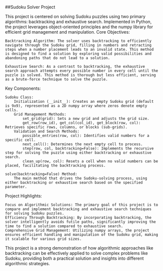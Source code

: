 
##Sudoku Solver Project

This project is centered on solving Sudoku puzzles using two primary algorithms: backtracking and exhaustive search. Implemented in Python, the project leverages object-oriented principles and the numpy library for efficient grid management and manipulation.
Core Objectives:

    Backtracking Algorithm: The solver uses backtracking to efficiently navigate through the Sudoku grid, filling in numbers and retracting steps when a number placement leads to an invalid state. This method is designed to find a solution by exploring valid possibilities and abandoning paths that do not lead to a solution.

    Exhaustive Search: As a contrast to backtracking, the exhaustive search approach attempts every possible number in every cell until the puzzle is solved. This method is thorough but less efficient, serving as a brute-force technique to solve the puzzle.

Key Components:

    Sudoku Class:
        Initialization (__init__): Creates an empty Sudoku grid (default is 9x9), represented as a 2D numpy array where zeros denote empty cells.
        Grid Management Methods:
            set_grid(grid): Sets a new grid and adjusts the grid size.
            get_row(row_id), get_col(col_id), get_block(row, col): Retrieves specific rows, columns, or blocks (sub-grids).
        Validation and Search Methods:
            possible_entries(row, col): Identifies valid numbers for a specific cell.
            next_cell(): Determines the next empty cell to process.
            step(row, col, backtracking=False): Implements the recursive step for solving the puzzle using either backtracking or exhaustive search.
            clean_up(row, col): Resets a cell when no valid numbers can be placed, facilitating the backtracking process.

    solve(backtracking=False) Method:
        The main method that drives the Sudoku-solving process, using either backtracking or exhaustive search based on the specified parameter.

Project Highlights:

    Focus on Algorithmic Solutions: The primary goal of this project is to compare and implement backtracking and exhaustive search techniques for solving Sudoku puzzles.
    Efficiency Through Backtracking: By incorporating backtracking, the solver intelligently avoids futile paths, significantly improving the time to find a solution compared to exhaustive search.
    Comprehensive Grid Management: Utilizing numpy arrays, the project ensures efficient handling and manipulation of the Sudoku grid, making it scalable for various grid sizes.

This project is a strong demonstration of how algorithmic approaches like backtracking can be effectively applied to solve complex problems like Sudoku, providing both a practical solution and insights into different algorithmic strategies.
